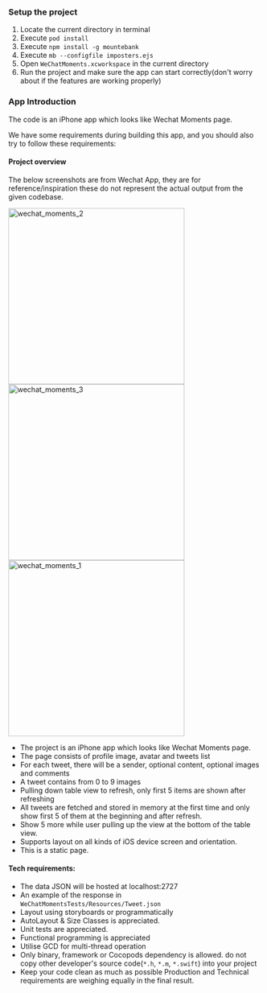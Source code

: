 ### Setup the project
1. Locate the current directory in terminal
2. Execute `pod install`
3. Execute `npm install -g mountebank`
4. Execute `mb --configfile imposters.ejs`
5. Open `WeChatMoments.xcworkspace` in the current directory
6. Run the project and make sure the app can start correctly(don't worry about if the features are working properly)

### App Introduction

The code is an iPhone app which looks like Wechat Moments page. 

We have some requirements during building this app, and you should also try to follow these requirements:

#### Project overview

The below screenshots are from Wechat App, they are for reference/inspiration these do not represent the actual output from the given codebase.

<img src="https://user-images.githubusercontent.com/61306682/131655545-cfa011b4-637f-45db-bb26-3bb9c986b94b.png" alt="wechat_moments_2" height=350 /> <img src="https://user-images.githubusercontent.com/61306682/131655537-43e4ab0b-29f0-456d-bf2a-0fcf3de0ba2c.jpg" alt="wechat_moments_3" height=350 /> <img src="https://user-images.githubusercontent.com/61306682/131655555-608f9b7e-5cb7-4059-abbc-f70dfd00fe06.jpg" alt="wechat_moments_1" height=350 />

- The project is an iPhone app which looks like Wechat Moments page. 
- The page consists of profile image, avatar and tweets list
- For each tweet, there will be a sender, optional content, optional images and comments
- A tweet contains from 0 to 9 images
- Pulling down table view to refresh, only first 5 items are shown after refreshing
- All tweets are fetched and stored in memory at the first time and only show first 5 of them at the beginning and after refresh.
- Show 5 more while user pulling up the view at the bottom of the table view.
- Supports layout on all kinds of iOS device screen and orientation.
- This is a static page.

#### Tech requirements:

- The data JSON will be hosted at localhost:2727
- An example of the response in `WeChatMomentsTests/Resources/Tweet.json` 
- Layout using storyboards or programmatically
- AutoLayout & Size Classes is appreciated.
- Unit tests are appreciated.
- Functional programming is appreciated
- Utilise GCD for multi-thread operation
- Only binary, framework or Cocopods dependency is allowed. do not copy other developer's source code(`*.h`, `*.m`, `*.swift`) into your project
- Keep your code clean as much as possible Production and Technical requirements are weighing equally in the final result.